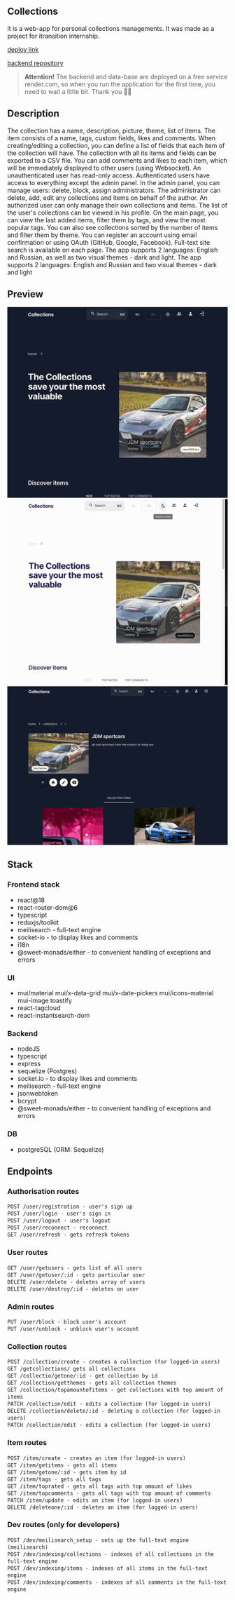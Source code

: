## Collections

it is a web-app for personal collections managements. It was made as a project for itransition internship.

[deploy link](https://collections-client.onrender.com/)

[backend repository](https://github.com/dmtrack/collections-server)

> **Attention!** The backend and data-base are deployed on a free service render.com, so when you run the application for the first time, you need to wait a little bit. Thank you ✊🏻

## Description

The collection has a name, description, picture, theme, list of items. The item consists of a name, tags, custom fields, likes and comments. When creating/editing a collection, you can define a list of fields that each item of the collection will have. The collection with all its items and fields can be exported to a CSV file. You can add comments and likes to each item, which will be immediately displayed to other users (using Websocket). An unauthenticated user has read-only access. Authenticated users have access to everything except the admin panel. In the admin panel, you can manage users: delete, block, assign administrators. The administrator can delete, add, edit any collections and items on behalf of the author. An authorized user can only manage their own collections and items. The list of the user's collections can be viewed in his profile. On the main page, you can view the last added items, filter them by tags, and view the most popular tags. You can also see collections sorted by the number of items and filter them by theme. You can register an account using email confirmation or using OAuth (GitHub, Google, Facebook). Full-text site search is available on each page. The app supports 2 languages: English and Russian, as well as two visual themes - dark and light. The app supports 2 languages: English and Russian and two visual themes - dark and light

## Preview

![Preview](public/previewNew1.png)
![Preview](public/previewNew2.png)
![Preview](public/previewNew3.png)

## Stack

### Frontend stack

-   react@18
-   react-router-dom@6
-   typescript
-   reduxjs/toolkit
-   meilisearch - full-text engine
-   socket-io - to display likes and comments
-   i18n
-   @sweet-monads/either - to convenient handling of exceptions and errors

### UI

-   mui/material
    mui/x-data-grid
    mui/x-date-pickers
    mui/icons-material
    mui-image
    toastify
-   react-tagcloud
-   react-instantsearch-dom

### Backend

-   nodeJS
-   typescript
-   express
-   sequelize (Postgres)
-   socket.io - to display likes and comments
-   meilisearch - full-text engine
-   jsonwebtoken
-   bcrypt
-   @sweet-monads/either - to convenient handling of exceptions and errors

### DB

-   postgreSQL (ORM: Sequelize)

## Endpoints

### Authorisation routes

    POST /user/registration - user's sign up
    POST /user/login - user's sign in
    POST /user/logout - user's logout
    POST /user/reconnect - reconnect
    GET /user/refresh - gets refresh tokens

### User routes

    GET /user/getusers - gets list of all users
    GET /user/getuser/:id - gets particular user
    DELETE /user/delete - deletes array of users
    DELETE /user/destroy/:id - deletes on user

### Admin routes

    PUT /user/block - block user's account
    PUT /user/unblock - unblock user's account

### Collection routes

    POST /collection/create - creates a collection (for logged-in users)
    GET /getcollections/ gets all collections
    GET /collectio/getone/:id - get collection by id
    GET /collection/getthemes - gets all collection themes
    GET /collection/topamountofitems - get collections with top amount of items
    PATCH /collection/edit - edits a collection (for logged-in users)
    DELETE /collection/delete/:id - deleting a collection (for logged-in users)
    PATCH /collection/edit - edits a collection (for logged-in users)

### Item routes

    POST /item/create - creates an item (for logged-in users)
    GET /item/getitems - gets all items
    GET /item/getone/:id - gets item by id
    GET /item/tags - gets all tags
    GET /item/toprated - gets all tags with top amount of likes
    GET /item/topcomments - gets all tags with top amount of comments
    PATCH /item/update - edits an item (for logged-in users)
    DELETE /deleteone/:id - deletes an item (for logged-in users)

### Dev routes (only for developers)

    POST /dev/meilisearch_setup - sets up the full-text engine (meilisearch)
    POST /dev/indexing/collections - indexes of all collections in the full-text engine
    POST /dev/indexing/items - indexes of all items in the full-text engine
    POST /dev/indexing/comments - indexes of all comments in the full-text engine
